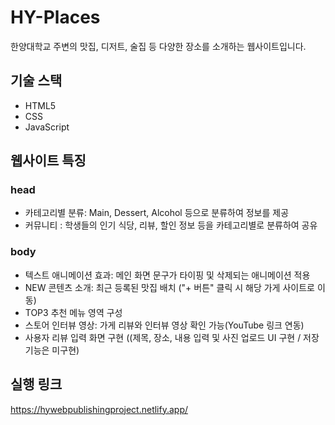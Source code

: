 # HY-Places 
한양대학교 주변의 맛집, 디저트, 술집 등 다양한 장소를 소개하는 웹사이트입니다.  

## 기술 스택
- HTML5
- CSS
- JavaScript

## 웹사이트 특징

### head
- 카테고리별 분류: Main, Dessert, Alcohol 등으로 분류하여 정보를 제공
- 커뮤니티 : 학생들의 인기 식당, 리뷰, 할인 정보 등을 카테고리별로 분류하여 공유

### body
- 텍스트 애니메이션 효과: 메인 화면 문구가 타이핑 및 삭제되는 애니메이션 적용
- NEW 콘텐츠 소개: 최근 등록된 맛집 배치 ("+ 버튼" 클릭 시 해당 가게 사이트로 이동)
- TOP3 추천 메뉴 영역 구성
- 스토어 인터뷰 영상: 가게 리뷰와 인터뷰 영상 확인 가능(YouTube 링크 연동)
- 사용자 리뷰 입력 화면 구현 ((제목, 장소, 내용 입력 및 사진 업로드 UI 구현 / 저장 기능은 미구현)

## 실행 링크
https://hywebpublishingproject.netlify.app/
